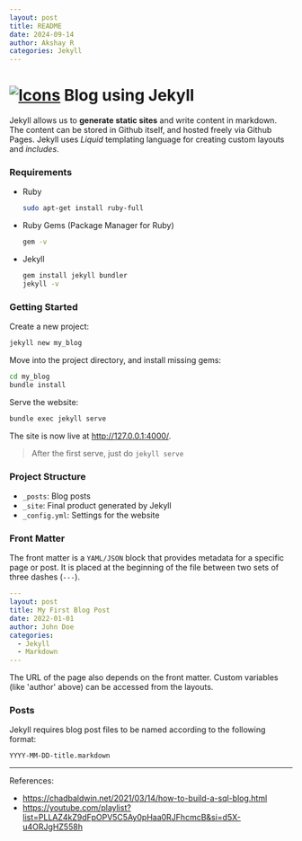 ```yaml
---
layout: post
title: README
date: 2024-09-14
author: Akshay R 
categories: Jekyll
---
```


# [![Icons](https://skillicons.dev/icons?i=ruby)](https://skillicons.dev)  Blog using Jekyll 

Jekyll allows us to **generate static sites** and write content in markdown.
The content can be stored in Github itself, and hosted freely via Github Pages.
Jekyll uses *Liquid* templating language for creating custom layouts and *includes*.

### Requirements
- Ruby 
  ```bash
  sudo apt-get install ruby-full
  ```
- Ruby Gems (Package Manager for Ruby) 
  ```bash
  gem -v
  ````
- Jekyll 
  ```bash
  gem install jekyll bundler
  jekyll -v
  ```
### Getting Started

Create a new project:
```bash
jekyll new my_blog
```
Move into the project directory, and install missing gems:
```bash
cd my_blog
bundle install
```
Serve the website:
```bash
bundle exec jekyll serve
```
The site is now live at http://127.0.0.1:4000/. 
> After the first serve, just do `jekyll serve`

### Project Structure

- `_posts`: Blog posts
- `_site`: Final product generated by Jekyll
- `_config.yml`: Settings for the website

### Front Matter

The front matter is a `YAML/JSON` block that provides metadata for a specific page or post.
It is placed at the beginning of the file between two sets of three dashes (`---`). 
```yaml
---
layout: post
title: My First Blog Post
date: 2022-01-01
author: John Doe 
categories:
  - Jekyll
  - Markdown
---
```
The URL of the page also depends on the front matter.
Custom variables (like 'author' above) can be accessed from the layouts.

### Posts

Jekyll requires blog post files to be named according to the following format:

`YYYY-MM-DD-title.markdown`


---
References: 
- https://chadbaldwin.net/2021/03/14/how-to-build-a-sql-blog.html
- https://youtube.com/playlist?list=PLLAZ4kZ9dFpOPV5C5Ay0pHaa0RJFhcmcB&si=d5X-u4ORJgHZ558h